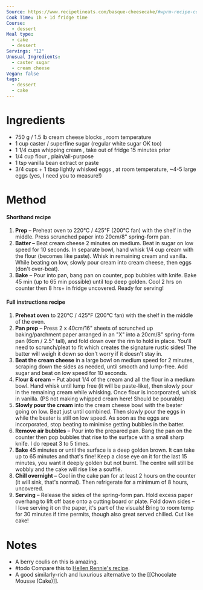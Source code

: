 ```yaml
---
Source: https://www.recipetineats.com/basque-cheesecake/#wprm-recipe-container-120283
Cook Time: 1h + 1d fridge time
Course:
  - dessert
Meal type:
  - cake
  - dessert
Servings: "12"
Unusual Ingredients:
  - caster sugar
  - cream cheese
Vegan: false
tags:
  - dessert
  - cake
---
```

# Ingredients

- 750 g / 1.5 lb cream cheese blocks , room temperature
- 1 cup caster / superfine sugar (regular white sugar OK too)
- 1 1/4 cups whipping cream , take out of fridge 15 minutes prior
- 1/4 cup flour , plain/all-purpose
- 1 tsp vanilla bean extract or paste
- 3/4 cups + 1 tbsp lightly whisked eggs , at room temperature, ~4-5 large eggs (yes, I need you to measure!)

# Method

#### Shorthand recipe

1. **Prep** – Preheat oven to 220°C / 425°F (200°C fan) with the shelf in the middle. Press scrunched paper into 20cm/8" spring-form pan.
2. **Batter –** Beat cream cheese 2 minutes on medium. Beat in sugar on low speed for 10 seconds. In separate bowl, hand whisk 1/4 cup cream with the flour (becomes like paste). Whisk in remaining cream and vanilla. While beating on low, slowly pour cream into cream cheese, then eggs (don't over-beat).
3. **Bake** – Pour into pan, bang pan on counter, pop bubbles with knife. Bake 45 min (up to 65 min possible) until top deep golden. Cool 2 hrs on counter then 8 hrs+ in fridge uncovered. Ready for serving!

#### Full instructions recipe

1. **Preheat oven** to 220°C / 425°F (200°C fan) with the shelf in the middle of the oven.
2. **Pan prep** – Press 2 x 40cm/16" sheets of scrunched up baking/parchment paper arranged in an "X" into a 20cm/8" spring-form pan (6cm / 2.5" tall), and fold down over the rim to hold in place. You'll need to scrunch/pleat to fit which creates the signature rustic sides! The batter will weigh it down so don't worry if it doesn't stay in.
3. **Beat the cream cheese** in a large bowl on medium speed for 2 minutes, scraping down the sides as needed, until smooth and lump-free. Add sugar and beat on low speed for 10 seconds.
4. **Flour & cream** – Put about 1/4 of the cream and all the flour in a medium bowl. Hand whisk until lump free (it will be paste-like), then slowly pour in the remaining cream while whisking. Once flour is incorporated, whisk in vanilla. (PS not making whipped cream here! Should be pourable)
5. **Slowly pour the cream** into the cream cheese bowl with the beater going on low. Beat just until combined. Then slowly pour the eggs in while the beater is still on low speed. As soon as the eggs are incorporated, stop beating to minimise getting bubbles in the batter.
6. **Remove air bubbles** – Pour into the prepared pan. Bang the pan on the counter then pop bubbles that rise to the surface with a small sharp knife. I do repeat 3 to 5 times.
7. **Bake** 45 minutes or until the surface is a deep golden brown. It can take up to 65 minutes and that's fine! Keep a close eye on it for the last 15 minutes, you want it deeply golden but not burnt. The centre will still be wobbly and the cake will rise like a soufflé.
8. **Chill overnight –** Cool in the cake pan for at least 2 hours on the counter (it will sink, that's normal). Then refrigerate for a minimum of 8 hours, uncovered.
9. **Serving** – Release the sides of the spring-form pan. Hold excess paper overhang to lift off base onto a cutting board or plate. Fold down sides – I love serving it on the paper, it's part of the visuals! Bring to room temp for 30 minutes if time permits, though also great served chilled. Cut like cake!

# Notes

- A berry coulis on this is amazing.
- #todo Compare this to [Hellen Rennie's recipe](https://youtu.be/vUwzdJhqp4g).
- A good similarly-rich and luxurious alternative to the [[Chocolate Mousse (Cake)]].